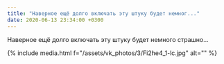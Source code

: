 ```yaml
---
title: "Наверное ещё долго включать эту штуку будет немног..."
date: 2020-06-13 23:34:00 +0300
---
```


Наверное ещё долго включать эту штуку будет немного страшно...

{% include media.html f="/assets/vk_photos/3/Fi2he4_1-lc.jpg" alt="" %}
